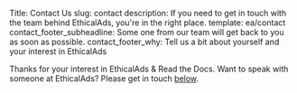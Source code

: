 Title: Contact Us
slug: contact
description: If you need to get in touch with the team behind EthicalAds, you're in the right place.
template: ea/contact
contact_footer_subheadline: Some one from our team will get back to you as soon as possible.
contact_footer_why: Tell us a bit about yourself and your interest in EthicalAds


Thanks for your interest in EthicalAds & Read the Docs.
Want to speak with someone at EthicalAds? Please get in touch [below](#inbound-form).
